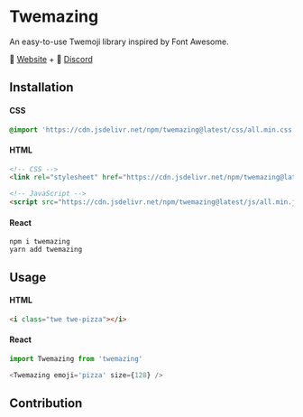 # Twemazing

An easy-to-use Twemoji library inspired by Font Awesome.

🔗 [Website](https://twemazing.com) + 📣 [Discord](https://azury.dev/discord)

## Installation

#### CSS
```css
@import 'https://cdn.jsdelivr.net/npm/twemazing@latest/css/all.min.css'
```

#### HTML
```html
<!-- CSS -->
<link rel="stylesheet" href="https://cdn.jsdelivr.net/npm/twemazing@latest/dist/css/all.min.css">

<!-- JavaScript -->
<script src="https://cdn.jsdelivr.net/npm/twemazing@latest/js/all.min.js"></script>
```

#### React

```sh-session
npm i twemazing
yarn add twemazing
```

## Usage

#### HTML

```html
<i class="twe twe-pizza"></i>
```

#### React

```js
import Twemazing from 'twemazing'

<Twemazing emoji='pizza' size={128} />
```

## Contribution
